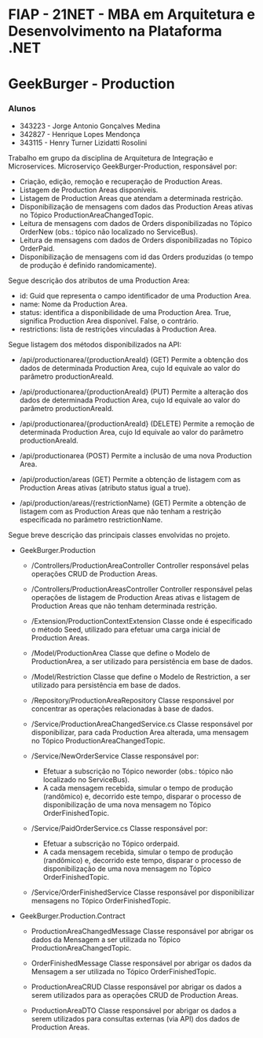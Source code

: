 # FIAP - 21NET - MBA em Arquitetura e Desenvolvimento na Plataforma .NET
# GeekBurger - Production

### Alunos
* 343223 - Jorge Antonio Gonçalves Medina
* 342827 - Henrique Lopes Mendonça
* 343115 - Henry Turner Lizidatti Rosolini

Trabalho em grupo da disciplina de Arquitetura de Integração e Microservices.
Microserviço GeekBurger-Production, responsável por:

  - Criação, edição, remoção e recuperação de Production Areas.
  - Listagem de Production Areas disponíveis.
  - Listagem de Production Areas que atendam a determinada restrição.
  - Disponibilização de mensagens com dados das Production Areas ativas no Tópico ProductionAreaChangedTopic.
  - Leitura de mensagens com dados de Orders disponibilizadas no Tópico OrderNew (obs.: tópico não localizado no ServiceBus).
  - Leitura de mensagens com dados de Orders disponibilizadas no Tópico OrderPaid.
  - Disponibilização de mensagens com id das Orders produzidas (o tempo de produção é definido randomicamente).


Segue descrição dos atributos de uma Production Area:

  - id: Guid que representa o campo identificador de uma Production Area.
  - name: Nome da Production Area.
  - status: identifica a disponibilidade de uma Production Area. True, significa Production Area disponível. False, o contrário.
  - restrictions: lista de restrições vinculadas à Production Area.
  

Segue listagem dos métodos disponibilizados na API:

  - /api/productionarea/{productionAreaId} (GET)
    Permite a obtenção dos dados de determinada Production Area, cujo Id equivale ao valor do parâmetro productionAreaId.
  
  - /api/productionarea/{productionAreaId} (PUT)
    Permite a alteração dos dados de determinada Production Area, cujo Id equivale ao valor do parâmetro productionAreaId.
  
  - /api/productionarea/{productionAreaId} (DELETE)
    Permite a remoção de determinada Production Area, cujo Id equivale ao valor do parâmetro productionAreaId.
    
  - /api/productionarea (POST)
    Permite a inclusão de uma nova Production Area.
    
  - /api/production/areas (GET)
    Permite a obtenção de listagem com as Production Areas ativas (atributo status igual a true).
  
  - /api/production/areas/{restrictionName} (GET)
    Permite a obtenção de listagem com as Production Areas que não tenham a restrição especificada no parâmetro restrictionName.


Segue breve descrição das principais classes envolvidas no projeto.

- GeekBurger.Production

  - /Controllers/ProductionAreaController
    Controller responsável pelas operações CRUD de Production Areas.
    
  - /Controllers/ProductionAreasController
    Controller responsável pelas operações de listagem de Production Areas ativas e listagem de Production Areas que não tenham determinada restrição.
    
  - /Extension/ProductionContextExtension
    Classe onde é especificado o método Seed, utilizado para efetuar uma carga inicial de Production Areas.
    
  - /Model/ProductionArea
    Classe que define o Modelo de ProductionArea, a ser utilizado para persistência em base de dados.
    
  - /Model/Restriction
    Classe que define o Modelo de Restriction, a ser utilizado para persistência em base de dados.

  - /Repository/ProductionAreaRepository
    Classe responsável por concentrar as operações relacionadas à base de dados.
    
  - /Service/ProductionAreaChangedService.cs
    Classe responsável por disponibilizar, para cada Production Area alterada, uma mensagem no Tópico ProductionAreaChangedTopic.

  - /Service/NewOrderService
    Classe responsável por: 
      - Efetuar a subscrição no Tópico neworder (obs.: tópico não localizado no ServiceBus).
      - A cada mensagem recebida, simular o tempo de produção (randômico) e, decorrido este tempo, disparar o processo de disponibilização de uma nova mensagem no Tópico OrderFinishedTopic.

  - /Service/PaidOrderService.cs
    Classe responsável por: 
      - Efetuar a subscrição no Tópico orderpaid.
      - A cada mensagem recebida, simular o tempo de produção (randômico) e, decorrido este tempo, disparar o processo de disponibilização de uma nova mensagem no Tópico OrderFinishedTopic.

  - /Service/OrderFinishedService
    Classe responsável por disponibilizar mensagens no Tópico OrderFinishedTopic.
            

- GeekBurger.Production.Contract

  - ProductionAreaChangedMessage
    Classe responsável por abrigar os dados da Mensagem a ser utilizada no Tópico ProductionAreaChangedTopic.

  - OrderFinishedMessage
    Classe responsável por abrigar os dados da Mensagem a ser utilizada no Tópico OrderFinishedTopic.
  
  - ProductionAreaCRUD
    Classe responsável por abrigar os dados a serem utilizados para as operações CRUD de Production Areas.
    
  - ProductionAreaDTO
    Classe responsável por abrigar os dados a serem utilizados para consultas externas (via API) dos dados de Production Areas.
    
    
        